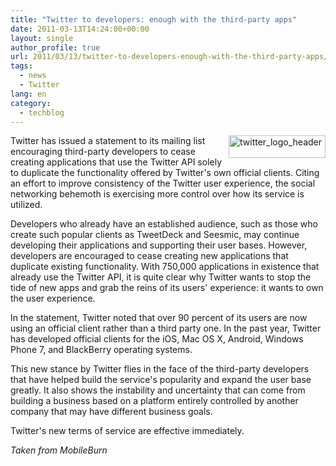```yaml
---
title: "Twitter to developers: enough with the third-party apps"
date: 2011-03-13T14:24:00+00:00
layout: single
author_profile: true
url: 2011/03/13/twitter-to-developers-enough-with-the-third-party-apps/
tags:
  - news
  - Twitter
lang: en
category: 
  - techblog
---
```

[<img title="twitter_logo_header" border="0" alt="twitter_logo_header" align="right" src="http://lh6.ggpht.com/_vaUVXcmC3OI/TXzMnAkNjMI/AAAAAAAADrc/EbkCawqnhtc/twitter_logo_header_thumb%5B2%5D.png?imgmax=800" width="155" height="36" />](http://lh6.ggpht.com/_vaUVXcmC3OI/TXzMlaissqI/AAAAAAAADrY/ez6sy3tUx0U/s1600-h/twitter_logo_header%5B4%5D.png)Twitter has issued a statement to its mailing list encouraging third-party developers to cease creating applications that use the Twitter API solely to duplicate the functionality offered by Twitter's own official clients. Citing an effort to improve consistency of the Twitter user experience, the social networking behemoth is exercising more control over how its service is utilized.

Developers who already have an established audience, such as those who create such popular clients as TweetDeck and Seesmic, may continue developing their applications and supporting their user bases. However, developers are encouraged to cease creating new applications that duplicate existing functionality. With 750,000 applications in existence that already use the Twitter API, it is quite clear why Twitter wants to stop the tide of new apps and grab the reins of its users' experience: it wants to own the user experience.

In the statement, Twitter noted that over 90 percent of its users are now using an official client rather than a third party one. In the past year, Twitter has developed official clients for the iOS, Mac OS X, Android, Windows Phone 7, and BlackBerry operating systems.

This new stance by Twitter flies in the face of the third-party developers that have helped build the service's popularity and expand the user base greatly. It also shows the instability and uncertainty that can come from building a business based on a platform entirely controlled by another company that may have different business goals.

Twitter's new terms of service are effective immediately.

_Taken from MobileBurn_